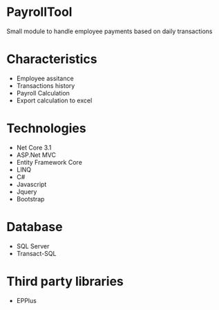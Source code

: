 # PayrollTool
Small module to handle employee payments based on daily transactions

# Characteristics
* Employee assitance
* Transactions history
* Payroll Calculation
* Export calculation to excel

# Technologies
* Net Core 3.1
* ASP.Net MVC
* Entity Framework Core
* LINQ
* C#
* Javascript
* Jquery
* Bootstrap

# Database
* SQL Server
* Transact-SQL

# Third party libraries
* EPPlus
